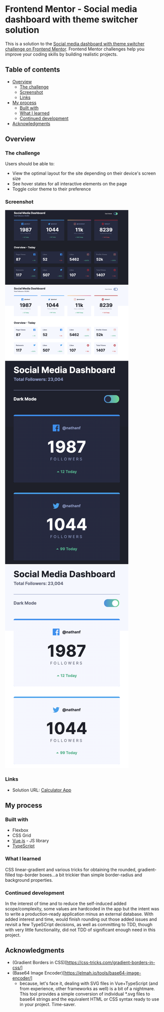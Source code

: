 # Frontend Mentor - Social media dashboard with theme switcher solution

This is a solution to the [Social media dashboard with theme switcher challenge on Frontend Mentor](https://www.frontendmentor.io/challenges/social-media-dashboard-with-theme-switcher-6oY8ozp_H). Frontend Mentor challenges help you improve your coding skills by building realistic projects. 

## Table of contents

- [Overview](#overview)
  - [The challenge](#the-challenge)
  - [Screenshot](#screenshot)
  - [Links](#links)
- [My process](#my-process)
  - [Built with](#built-with)
  - [What I learned](#what-i-learned)
  - [Continued development](#continued-development)
- [Acknowledgments](#acknowledgments)

## Overview

### The challenge

Users should be able to:

- View the optimal layout for the site depending on their device's screen size
- See hover states for all interactive elements on the page
- Toggle color theme to their preference

### Screenshot
<img src="./public/screenshots/screenshot1.png" width="400" title="Dark Screenshot - Desktop" />
<img src="./public/screenshots/screenshot2.png" width="400" title="Light Screenshot - Desktop" />
<img src="./public/screenshots/screenshot3.png" width="400" title="Dark Screenshot - Mobile" />
<img src="./public/screenshots/screenshot4.png" width="400" title="Light Screenshot - Mobile" />

### Links

- Solution URL: [Calculator App](https://draghonite.github.io/social-media-dashboard/)

## My process

### Built with

- Flexbox
- CSS Grid
- [Vue.js](https://vuejs.org/) - JS library
- [TypeScript](https://www.typescriptlang.org/)

### What I learned

CSS linear-gradient and various tricks for obtaining the rounded, gradient-filled top-border boxes...a bit trickier than simple border-radius and background properties.

### Continued development

In the interest of time and to reduce the self-induced added scope/complexity, some values are hardcoded in the app but the intent was to write a production-ready application minus an external database.  With added interest and time, would finish rounding out those added issues and revisit a few TypeSCript decisions, as well as committing to TDD, though with very little functionality, did not TDD of significant enough need in this project.

## Acknowledgments

- (Gradient Borders in CSS)[https://css-tricks.com/gradient-borders-in-css/]
- (Base64 Image Encoder)[https://elmah.io/tools/base64-image-encoder/]
  - because, let's face it, dealing with SVG files in Vue+TypeScript (and from experience, other frameworks as well) is a bit of a nightmare.  This tool provides a simple conversion of individual *.svg files to base64 strings and the equivalent HTML or CSS syntax ready to use in your project.  Time-saver.
